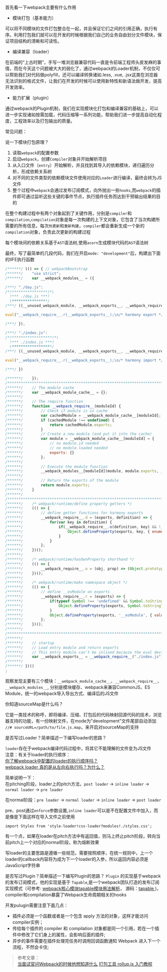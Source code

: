 首先看一下webpack主要有什么作用

- 模块打包（基本能力）

可以将不同模块的文件打包整合在一起，并且保证它们之间的引用正确，执行有序。利用打包我们就可以在开发的时候根据我们自己的业务自由划分文件模块，保证项目结构的清晰和可读性。

- 编译兼容（loader）

在前端的“上古时期”，手写一堆浏览器兼容代码一直是令前端工程师头皮发麻的事情，而在今天这个问题被大大的弱化了，通过webpack的Loader机制，不仅仅可以帮助我们对代码做polyfill，还可以编译转换诸如.less, .vue, .jsx这类在浏览器无法识别的格式文件，让我们在开发的时候可以使用新特性和新语法做开发，提高开发效率。

- 能力扩展（plugin）

通过webpack的Plugin机制，我们在实现模块化打包和编译兼容的基础上，可以进一步实现诸如按需加载，代码压缩等一系列功能，帮助我们进一步提高自动化程度，工程效率以及打包输出的质量。

常见问题：

说一下模块打包原理？

1. 读取`webpack`的配置参数
2. 启动`webpack`，创建`Compiler`对象并开始解析项目
3. 从入口文件（`entry`）开始解析，并且找到其导入的依赖模块，递归遍历分析，形成依赖关系树
4. 对不同的文件类型的依赖模块文件使用对应的`Loader`进行编译，最终会转为JS文件
5. 整个过程中`webpack`会通过发布订阅模式，向外抛出一些`hooks`,而`webpack`的插件即可通过监听这些关键的事件节点，执行插件任务而达到干预输出结果的目的

在整个构建过程中有两个对象起到了关键作用，分别是`compiler`和`compilation`,`compilation`对象是每一次构建的上下文对象，它包含了当次构建所需要的所有信息，每次`热更新`和`重新构建`，`compiler`都会重新生成一个新的`compilation`对象，负责此次更新的构建过程

每个模块间的依赖关系基于`AST`语法树,使用`acorn`生成模块代码的`AST`语法树

最终，写了最简单的几段代码，我们在开启`mode: "development"`后，构建出下面的IIFE执行函数

```js
/******/ (() => { // webpackBootstrap
/******/ 	"use strict";
/******/ 	var __webpack_modules__ = ({

/***/ "./day.js":
/*!****************!*\
  !*** ./day.js ***!
  \****************/
/***/ ((__unused_webpack_module, __webpack_exports__, __webpack_require__) => {

eval("__webpack_require__.r(__webpack_exports__);\n/* harmony export */ __webpack_require__.d(__webpack_exports__, {\n/* harmony export */   day: () => (/* binding */ day)\n/* harmony export */ });\nvar day = {\n  date: \"2024/3/4\",\n  weather: \"cloud\",\n  getEmotion: function getEmotion() {\n    return \"good\";\n  }\n};\n\n//# sourceURL=webpack://webpack_demo/./day.js?");

/***/ }),

/***/ "./index.js":
/*!******************!*\
  !*** ./index.js ***!
  \******************/
/***/ ((__unused_webpack_module, __webpack_exports__, __webpack_require__) => {

eval("__webpack_require__.r(__webpack_exports__);\n/* harmony import */ var _day_js__WEBPACK_IMPORTED_MODULE_0__ = __webpack_require__(/*! ./day.js */ \"./day.js\");\n\nconsole.log(\"webpack打包后的文件\");\nvar user = {\n  name: \"quirkybird\",\n  height: \"175\"\n};\nconsole.log(\"\".concat(_day_js__WEBPACK_IMPORTED_MODULE_0__.day.date, \", \").concat(user.name, \"'s mood is \").concat(_day_js__WEBPACK_IMPORTED_MODULE_0__.day.getEmotion()));\n\n//# sourceURL=webpack://webpack_demo/./index.js?");

/***/ })

/******/ 	});
/************************************************************************/
/******/ 	// The module cache
/******/ 	var __webpack_module_cache__ = {};
/******/ 	
/******/ 	// The require function
/******/ 	function __webpack_require__(moduleId) {
/******/ 		// Check if module is in cache
/******/ 		var cachedModule = __webpack_module_cache__[moduleId];
/******/ 		if (cachedModule !== undefined) {
/******/ 			return cachedModule.exports;
/******/ 		}
/******/ 		// Create a new module (and put it into the cache)
/******/ 		var module = __webpack_module_cache__[moduleId] = {
/******/ 			// no module.id needed
/******/ 			// no module.loaded needed
/******/ 			exports: {}
/******/ 		};
/******/ 	
/******/ 		// Execute the module function
/******/ 		__webpack_modules__[moduleId](module, module.exports, __webpack_require__);
/******/ 	
/******/ 		// Return the exports of the module
/******/ 		return module.exports;
/******/ 	}
/******/ 	
/************************************************************************/
/******/ 	/* webpack/runtime/define property getters */
/******/ 	(() => {
/******/ 		// define getter functions for harmony exports
/******/ 		__webpack_require__.d = (exports, definition) => {
/******/ 			for(var key in definition) {
/******/ 				if(__webpack_require__.o(definition, key) && !__webpack_require__.o(exports, key)) {
/******/ 					Object.defineProperty(exports, key, { enumerable: true, get: definition[key] });
/******/ 				}
/******/ 			}
/******/ 		};
/******/ 	})();
/******/ 	
/******/ 	/* webpack/runtime/hasOwnProperty shorthand */
/******/ 	(() => {
/******/ 		__webpack_require__.o = (obj, prop) => (Object.prototype.hasOwnProperty.call(obj, prop))
/******/ 	})();
/******/ 	
/******/ 	/* webpack/runtime/make namespace object */
/******/ 	(() => {
/******/ 		// define __esModule on exports
/******/ 		__webpack_require__.r = (exports) => {
/******/ 			if(typeof Symbol !== 'undefined' && Symbol.toStringTag) {
/******/ 				Object.defineProperty(exports, Symbol.toStringTag, { value: 'Module' });
/******/ 			}
/******/ 			Object.defineProperty(exports, '__esModule', { value: true });
/******/ 		};
/******/ 	})();
/******/ 	
/************************************************************************/
/******/ 	
/******/ 	// startup
/******/ 	// Load entry module and return exports
/******/ 	// This entry module can't be inlined because the eval devtool is used.
/******/ 	var __webpack_exports__ = __webpack_require__("./index.js");
/******/ 	
/******/ })()
;
```

观察发现主要有三个模块：`__webpack_module_cache__`、`__webpack_require__`、`__webpack_modules__`,
分别是模块缓存、webpack来兼容CommonJS、ES Module，统一的webpack导入导出方式、编译后的JS文件

你知道sourceMap是什么吗？

它是一类技术的称呼，即将编译、压缩、打包后的代码映射回源代码的技术，浏览器支持的功能，有一份映射文件，在mode为"development"文件尾部自动添加
`//# sourceURL=/path/to/file.js.map`，来开启对sourceMap的支持

是否写过Loader？简单描述一下编写loader的思路？

`loader`存在于webpack编译代码过程中，将其它不能理解的文件变为JS文件  
注意：有关于loader的执行顺序：  
[你了解webpack中配置的loader的执行顺序吗？](https://juejin.cn/post/7058652098174386213)  
[webpack loader 真的是从左向右执行吗？为什么？](https://juejin.cn/post/7342400998857031695)

简单说明一下：  
在pitching阶段，loader上的pitch方法，`post loader` -> `inline loader` -> `normal loader` -> `pre loader`

在normal阶段：`pre loader` -> `normal loader` -> `inline loader` -> `post loader`

pre、post通过`enforce`参数设置,`inline loader`可以是不在配置文件中加入，而是像是下面这样在导入文件之前使用

```
import Styles from 'style-loader!css-loader?modules!./styles.css';
```
有一个点，如果在loader在pitch方法中有返回值，则马上终止pitch阶段，转向当前pitch上一个对应的normal阶段，称为熔断效果

写loader的主要思路是遵循一些规范，需要按照顺序，在统一规则中，上一个loader的callback内容将为成为下一个loader的入参，所以返回内容必须是JavaScript字符串



是否写过Plugin？简单描述一下编写Plugin的思路？
`Plugin` 的实现基于webpack的发布订阅模式，他的实现是基于 `Tapable`,是一个webpack团队打造的发布订阅实现模式（可参考:  [webpack核心模块tapable模块用法解析](https://dennisgo.cn/Articles/Engineering/tapable-usage.html)， 源码：[tapable
](https://github.com/webpack/tapable))，compiler和compilation暴露了Webpack生命周期相关的hooks

开发pulugin需要注意下面几点： 

- 插件必须是一个函数或者是一个包含 apply 方法的对象，这样才能访问compiler实例；
- 传给每个插件的 compiler 和 compilation 对象都是同一个引用，若在一个插件中修改了它们身上的属性，会影响后面的插件;
- 异步的事件需要在插件处理完任务时调用回调函数通知 Webpack 进入下一个流程，不然会卡住;

> 参考文章：  
> [当面试官问Webpack的时候他想知道什么](https://juejin.cn/post/6943468761575849992)
> [打包工具 rollup.js 入门教程](https://www.ruanyifeng.com/blog/2022/05/rollup.html)